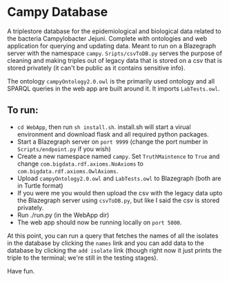 # Campy Database
A triplestore database for the epidemiological and biological data related to the bacteria Campylobacter Jejuni. 
Complete with ontologies and web application for querying and updating data.
Meant to run on a Blazegraph server with the namespace `campy`.
`Sripts/csvToDB.py` serves the purpose of cleaning and making triples out of legacy data that is stored on a csv
that is stored privately (it can't be public as it contains sensitive info).

The ontology `campyOntology2.0.owl` is the primarily used ontology and all SPARQL queries in the web app are built
around it. It imports `LabTests.owl`. 

## To run:
- `cd WebApp`, then run `sh install.sh`. install.sh will start a virual environment and download flask and all required python packages.
- Start a Blazegraph server on `port 9999` (change the port number in `Scripts/endpoint.py` if you wish)
- Create a new namespace named `campy`. Set `TruthMaintence` to `True` and change `com.bigdata.rdf.axioms.NoAxioms`
  to `com.bigdata.rdf.axioms.OwlAxioms`.
- Upload `campyOntology2.0.owl` and `LabTests.owl` to Blazegraph (both are in Turtle format)
- If you were me you would then upload the csv with the legacy data upto the Blazegraph server using
  `csvToDB.py`, but like I said the csv is stored privately.
- Run ./run.py (in the WebApp dir)
- The web app should now be running locally on `port 5000`.

At this point, you can run a query that fetches the names of all the isolates in the database by clicking the `names` 
link and you can add data to the database by clicking the `add isolate` link (though right now it just prints the 
triple to the terminal; we're still in the testing stages).

Have fun.


